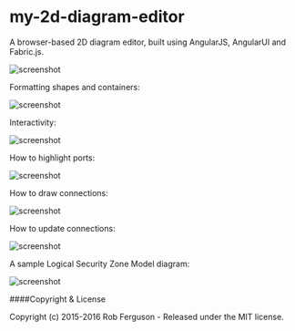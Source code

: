 # my-2d-diagram-editor
A browser-based 2D diagram editor, built using AngularJS, AngularUI and Fabric.js.

![screenshot](https://github.com/Robinyo/my-2d-diagram-editor/blob/master/client/content/images/my-2d-diagram-editor-7.png)

Formatting shapes and containers:

![screenshot](https://github.com/Robinyo/my-2d-diagram-editor/blob/master/client/content/images/my-2d-diagram-editor-formatting-shapes.png)
 
Interactivity:

![screenshot](https://github.com/Robinyo/my-2d-diagram-editor/blob/master/client/content/images/my-2d-diagram-editor-interactivity.png)

How to highlight ports:

 ![screenshot](https://github.com/Robinyo/my-2d-diagram-editor/blob/master/client/content/images/my-2d-diagram-editor-with-ports.png)

How to draw connections:

![screenshot](https://github.com/Robinyo/my-2d-diagram-editor/blob/master/client/content/images/my-2d-diagram-editor-draw-connector-with-arrow.png)

How to update connections:

![screenshot](https://github.com/Robinyo/my-2d-diagram-editor/blob/master/client/content/images/my-2d-diagram-editor-with-ports-4.png)

A sample Logical Security Zone Model diagram:

![screenshot](https://github.com/Robinyo/my-2d-diagram-editor/blob/master/client/content/images/logical-security-zone-model-diagram.png)

####Copyright & License

Copyright (c) 2015-2016 Rob Ferguson - Released under the MIT license.

